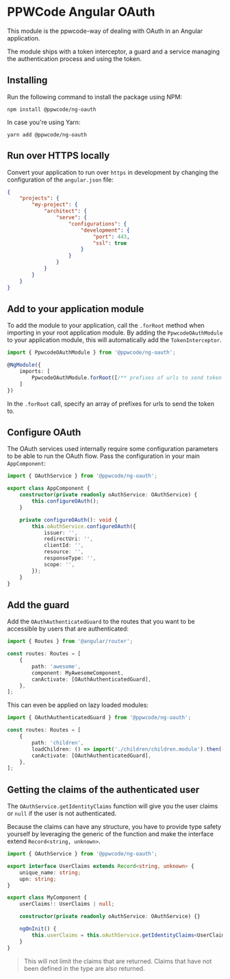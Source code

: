 # PPWCode Angular OAuth

This module is the ppwcode-way of dealing with OAuth in an Angular application.

The module ships with a token interceptor, a guard and a service managing the authentication process and using the
token.

## Installing

Run the following command to install the package using NPM:

```shell
npm install @ppwcode/ng-oauth
```

In case you're using Yarn:

```shell
yarn add @ppwcode/ng-oauth
```

## Run over HTTPS locally

Convert your application to run over `https` in development by changing the configuration of the `angular.json` file:

```json
{
    "projects": {
        "my-project": {
            "architect": {
                "serve": {
                    "configurations": {
                        "development": {
                            "port": 443,
                            "ssl": true
                        }
                    }
                }
            }
        }
    }
}
```

## Add to your application module

To add the module to your application, call the `.forRoot` method when importing in your root application module. By
adding the `PpwcodeOAuthModule` to your application module, this will automatically add the `TokenInterceptor`.

```ts
import { PpwcodeOAuthModule } from '@ppwcode/ng-oauth';

@NgModule({
    imports: [
        PpwcodeOAuthModule.forRoot([/** prefixes of urls to send token to */])
    ]
})
```

In the `.forRoot` call, specify an array of prefixes for urls to send the token to.

## Configure OAuth

The OAuth services used internally require some configuration parameters to be able to run the OAuth flow. Pass the
configuration in your main `AppComponent`:

```ts
import { OAuthService } from '@ppwcode/ng-oauth';

export class AppComponent {
    constructor(private readonly oAuthService: OAuthService) {
        this.configureOAuth();
    }

    private configureOAuth(): void {
        this.oAuthService.configureOAuth({
            issuer: '',
            redirectUri: '',
            clientId: '',
            resource: '',
            responseType: '',
            scope: '',
        });
    }
}
```

## Add the guard

Add the `OAuthAuthenticatedGuard` to the routes that you want to be accessible by users that are authenticated:

```ts
import { Routes } from '@angular/router';

const routes: Routes = [
    {
        path: 'awesome',
        component: MyAwesomeComponent,
        canActivate: [OAuthAuthenticatedGuard],
    },
];
```

This can even be applied on lazy loaded modules:

```ts
import { OAuthAuthenticatedGuard } from '@ppwcode/ng-oauth';

const routes: Routes = [
    {
        path: 'children',
        loadChildren: () => import('./children/children.module').then((m) => m.ChildrenModule),
        canActivate: [OAuthAuthenticatedGuard],
    },
];
```

## Getting the claims of the authenticated user

The `OAuthService.getIdentityClaims` function will give you the user claims or `null` if the user is not authenticated.

Because the claims can have any structure, you have to provide type safety yourself by leveraging the generic of the
function and make the interface extend `Record<string, unknown>`.

```ts
import { OAuthService } from '@ppwcode/ng-oauth';

export interface UserClaims extends Record<string, unknown> {
    unique_name: string;
    upn: string;
}

export class MyComponent {
    userClaims!: UserClaims | null;

    constructor(private readonly oAuthService: OAuthService) {}

    ngOnInit() {
        this.userClaims = this.oAuthService.getIdentityClaims<UserClaims>();
    }
}
```

> This will not limit the claims that are returned. Claims that have not been defined in the type are also returned.
